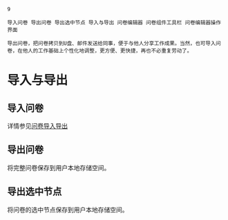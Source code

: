 ```index
9
```
```tag
导入问卷 导出问卷 导出选中节点 导入与导出 问卷编辑器 问卷组件工具栏 问卷编辑器操作界面
```
```summary
导出问卷，把问卷拷贝到U盘、邮件发送给同事，便于与他人分享工作成果。当然，也可导入问卷，在他人的工作基础上个性化地调整，更方便、更快捷，再也不必重复劳动了。
```
# 导入与导出

## 导入问卷
详情参见[问卷导入导出](../../03newSurvey/03fromDocFile.md)

## 导出问卷

将完整问卷保存到用户本地存储空间。

## 导出选中节点

将问卷的选中节点保存到用户本地存储空间。